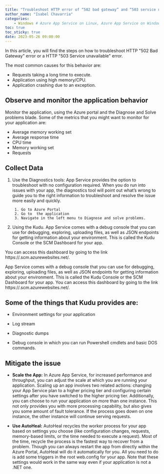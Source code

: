 ```yaml
---
title: "Troubleshoot HTTP error of “502 bad gateway” and “503 service unavailable” in Azure App Service"
author_name: "Isabel Chavarria"
categories:
    - Windows # Azure App Service on Linux, Azure App Service on Windows, Function App, Azure VM, Azure SDK
toc: true
toc_sticky: true
date: 2023-05-26 09:00:00
---
```



In this article, you will find the steps on how to troubleshoot HTTP "502 Bad Gateway" error or a HTTP "503 Service unavailable" error. 

The most common causes for this behavior are:

- Requests taking a long time to execute. 
- Application using high memory/CPU.
- Application crashing due to an exception.

## Observe and monitor the application behavior

Monitor the application, using the Azure portal and the Diagnose and Solve problems blade. Some of the metrics that you might want to monitor for your application are: 

- Average memory working set
- Average response time
- CPU time
- Memory working set
- Requests

## Collect Data

1. Use the Diagnostics tools: App Service provides the option to troubleshoot with no configuration required. When you do run into issues with your app, the diagnostics tool will point out what’s wrong to guide you to the right information to troubleshoot and resolve the issue more easily and quickly.

        1. Go to Azure Portal
        2. Go to  the application 
        3. Navigate in the left menu to Diagnose and solve problems.

2. Using the Kudu. App Service comes with a debug console that you can use for debugging, exploring, uploading files, as well as JSON endpoints for getting information about your environment. This is called the Kudu Console or the SCM Dashboard for your app.


You can access this dashboard by going to the link https://<Your app name>.scm.azurewebsites.net/.

App Service comes with a debug console that you can use for debugging, exploring, uploading files, as well as JSON endpoints for getting information about your environment. This is called the Kudu Console or the SCM Dashboard for your app.
You can access this dashboard by going to the link https://<Your app name>.scm.azurewebsites.net/.

## Some of the things that Kudu provides are:

-  Environment settings for your application

- Log stream

- Diagnostic dumps

- Debug console in which you can run Powershell cmdlets and basic DOS commands.

## Mitigate the issue

- **Scale the App:** In Azure App Service, for increased performance and throughput, you can adjust the scale at which you are running your application. Scaling up an app involves two related actions: changing your App Service plan to a higher pricing tier and configuring certain settings after you have switched to the higher pricing tier. Additionally, you can choose to run your application on more than one instance. This not only provides you with more processing capability, but also gives you some amount of fault tolerance. If the process goes down on one instance, the other instance will continue serving requests.

- **Use AutoHeal:** AutoHeal recycles the worker process for your app based on settings you choose (like configuration changes, requests, memory-based limits, or the time needed to execute a request). Most of the time, recycle the process is the fastest way to recover from a problem. Though you can always restart the app from directly within the Azure Portal, AutoHeal will do it automatically for you. All you need to do is add some triggers in the root web.config for your app. Note that these settings would work in the same way even if your application is not a .NET one.